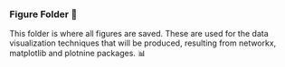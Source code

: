 ### Figure Folder :file_folder:

This folder is where all figures are saved. These are used for the data visualization techniques that will be produced, resulting from networkx, matplotlib and plotnine packages. :bar_chart:

